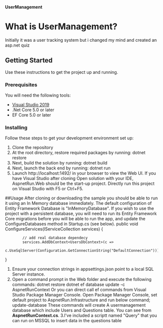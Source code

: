 **UserManagement** 

# What is UserManagement? 
Initially it was a user tracking system but i changed my mind and created an asp.net quiz

## Getting Started
Use these instructions to get the project up and running.

### Prerequisites
You will need the following tools:
*  [Visual Studio 2019](https://visualstudio.microsoft.com/downloads/)
* .Net Core 5.0 or later
* EF Core 5.0 or later

### Installing
Follow these steps to get your development environment set up:
1. Clone the repository
2. At the root directory, restore required packages by running:
dotnet restore
3. Next, build the solution by running:
dotnet build
4. Next, launch the back end by running:
dotnet run
5. Launch http://localhost:1492/ in your browser to view the Web UI.
If you have Visual Studio after cloning Open solution with your IDE, AspnetRun.Web should be the start-up project. Directly run this project on Visual Studio with F5 or Ctrl+F5. 

##Usage
After cloning or downloading the sample you should be able to run it using an In Memory database immediately. The default configuration of Entity Framework Database is "InMemoryDatabase". If you wish to use the project with a persistent database, you will need to run its Entity Framework Core migrations before you will be able to run the app, and update the ConfigureDatabases method in Startup.cs (see below).
public void ConfigureServices(IServiceCollection services)
{
           
            // add real database dependecy
            services.AddDbContext<UsersDbContext>(c =>
                c.UseSqlServer(Configuration.GetConnectionString("DefaultConnection")));  
}
1. Ensure your connection strings in appsettings.json point to a local SQL Server instance.
2. Open a command prompt in the Web folder and execute the following commands:
dotnet restore
dotnet ef database update -c AspnetRunContext
Or you can direct call ef commands from Visual Studio Package Manager Console. Open Package Manager Console, set default project to AspnetRun.Infrastructure and run below command;
update-database
These commands will create A usermanagement database which include Users and Questions table. You can see from **AspnetRunContext.cs**.
3.I've included a scriptt named "Query" that you can run on MSSQL to insert data in the questions table
